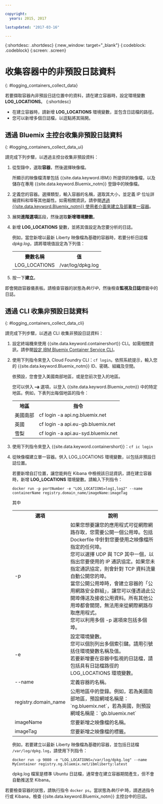 ```yaml
---

copyright:
  years: 2015, 2017

lastupdated: "2017-03-16"

---
```



{:shortdesc: .shortdesc}
{:new_window: target="_blank"}
{:codeblock: .codeblock}
{:screen: .screen}


# 收集容器中的非預設日誌資料
{: #logging_containers_collect_data}

若要擷取容器內非預設日誌位置中的資料，請在建立容器時，設定環境變數 **LOG_LOCATIONS**。
{:shortdesc}

* 在建立容器時，請新增 **LOG_LOCATIONS** 環境變數，並包含日誌檔的路徑。 
* 您可以新增多個日誌檔，以逗點將其隔開。 

## 透過 Bluemix 主控台收集非預設日誌資料
{: #logging_containers_collect_data_ui}

請完成下列步驟，以透過主控台收集非預設資料：

1. 從型錄中，選取**容器**，然後選擇映像檔。 

    所顯示的映像檔清單包括 {{site.data.keyword.IBM}} 所提供的映像檔，以及儲存在專用 {{site.data.keyword.Bluemix_notm}} 登錄中的映像檔。 

2. 定義您的容器。選擇類型，輸入容器的名稱，選取其大小，並定義 IP 位址詳細資料和埠等其他屬性。如需相關資訊，請參閱[透過 {{site.data.keyword.Bluemix_notm}} 使用者介面來建立及部署單一容器](/docs/containers/container_single_ui.html)。 

3. 展開**進階選項**區段，然後選取**新增環境變數**。

4. 新增 **LOG_LOCATIONS** 變數，並將其值設定為您要分析的日誌。

    例如，當您新增以最新 Liberty 映像檔為基礎的容器時，若要分析日誌檔 *dpkg.log*，請將環境值設定為下列值：
    
    <table>
      <tbody>
        <tr>
          <th align="center">變數名稱</th>
          <th align="center">值</th>
        </tr>
        <tr>
          <td align="left">LOG_LOCATIONS</td>
          <td align="left">/var/log/dpkg.log</td>
        </tr>
      </tbody>
    </table>

4. 按一下**建立**。

即會開啟容器儀表板。請檢查容器的狀態為*執行中*，然後檢查**監視及日誌**標籤中的日誌。


## 透過 CLI 收集非預設日誌資料
{: #logging_containers_collect_data_cli}

請完成下列步驟，以透過 CLI 收集非預設日誌資料：

1. 設定終端機來使用 {{site.data.keyword.containershort}} CLI。如需相關資訊，請參閱[設定 IBM Bluemix Container Service CLI](/docs/containers/container_cli_cfic_install.html)。

2. 使用下列指令來登入 Cloud Foundry CLI：`cf login`。依照系統提示，輸入您的 {{site.data.keyword.Bluemix_notm}} ID、密碼、組織及空間。 

    依預設，您會登入美國南部地區，或是您前次登入的地區。 
    
    您可以併入 **–a** 選項，以登入 {{site.data.keyword.Bluemix_notm}} 中的特定地區。例如，下表列出每個地區的指令：

    <table>
      <tbody>
        <tr>
          <th align="center">地區</th>
          <th align="center">指令</th>
        </tr>
        <tr>
          <td align="left">美國南部</td>
          <td align="left"> cf login -a api.ng.bluemix.net</td>
        </tr>
        <tr>
          <td align="left">英國</td>
          <td align="left">cf login -a api.eu-gb.bluemix.net</td>
        </tr>
        <tr>
          <td align="left">雪梨</td>
          <td align="left">cf login -a api.au-syd.bluemix.net</td>
        </tr>
      </tbody>
    </table>
    

3. 使用下列指令來登入 {{site.data.keyword.containershort}}：`cf ic login`

4. 從映像檔建立單一容器。併入 LOG_LOCATIONS 環境變數，以包括非預設日誌位置。  

    若要新增自訂位置，讓您能夠在 Kibana 中檢視該日誌資訊，請在建立容器時，新增 **LOG_LOCATIONS** 環境變數。請輸入下列指令：
    
    `docker run -p portNumber -e "LOG_LOCATIONS=log1,log2" --name containerName registry.domain_name/imageName:imageTag`
    
    其中
    
     <table>
      <tbody>
        <tr>
          <th align="center">選項</th>
          <th align="center">說明</th>
        </tr>
        <tr>
          <td align="left">-p</td>
          <td align="left"> 如果您想要讓您的應用程式可從網際網路存取，您需要公開一個公用埠。包括 Dockerfile 中針對您要使用之映像檔所指定的任何埠。<br> 您可以選擇 UDP 與 TCP 其中一個，以指出您要使用的 IP 通訊協定。如果您未指定通訊協定，則會針對 TCP 資料流量自動公開您的埠。<br> 當您公開公用埠時，會建立容器的「公用網路安全群組」，讓您可以僅透過此公開埠傳送及接收公用資料。所有其他公用埠都會關閉，無法用來從網際網路存取應用程式。<br> 您可以利用多個 -p 選項來包括多個埠。</td>
        </tr>
        <tr>
          <td align="left">-e</td>
          <td align="left">設定環境變數。<br> 您可以個別列出多個索引鍵。請用引號括住環境變數名稱及值。<br> 若要新增要在容器中監視的日誌檔，請包括具有日誌檔路徑的 LOG_LOCATIONS 環境變數。</td>
        </tr>
        <tr>
          <td align="left">--name</td>
          <td align="left">定義容器的名稱。</td>
        </tr>
	<tr>
          <td align="left">registry.domain_name</td>
          <td align="left">公用地區中的登錄。例如，若為美國南部地區，預設網域名稱是：`ng.bluemix.net`，若為英國，則預設網域名稱是：`gb.bluemix.net`</td>
        </tr>
        <tr>
          <td align="left">imageName</td>
          <td align="left">您要新增之映像檔的名稱。</td>
        </tr>
	<tr>
          <td align="left">imageTag</td>
          <td align="left">您要新增之映像檔的標籤。</td>
        </tr>
      </tbody>
    </table>
    
    例如，若要建立以最新 Liberty 映像檔為基礎的容器，並包括日誌檔 `/var/log/dpkg.log`，請使用下列指令： 
    
    `docker run -p 9080 -e "LOG_LOCATIONS=/var/log/dpkg.log" --name MyContainer registry.ng.bluemix.net/ibmliberty:latest`
    
    dpkg.log 檔案是標準 Ubuntu 日誌檔，通常會在建立容器期間產生，但不會自動推送至 Kibana。

若要檢查容器的狀態，請執行指令 `docker ps`。當狀態為*執行中* 時，請透過指令行或 Kibana，檢查 {{site.data.keyword.Bluemix_notm}} 主控台中的日誌。



